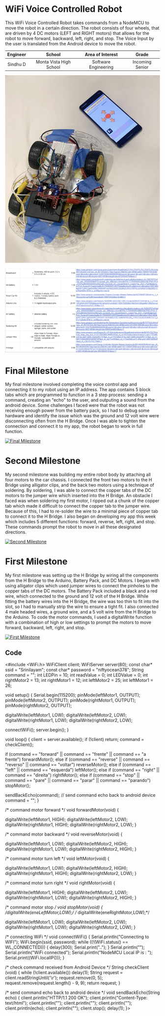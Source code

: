 ﻿# WiFi Voice Controlled Robot
This WiFi Voice Controlled Robot takes commands from a NodeMCU to move the robot in a certain direction. The robot consists of four wheels, that are driven by 4 DC motors (LEFT and RIGHT motors) that allows for the robot to move forward, backward, left, right, and stop. The Voice Input by the user is translated from the Android device to move the robot. 

| **Engineer** | **School** | **Area of Interest** | **Grade** |
|:--:|:--:|:--:|:--:|
| Sindhu D | Monta Vista High School | Software Engineering | Incoming Senior

![Headstone Image](https://raw.githubusercontent.com/sdhulipala421/WiFi-Voice-Controlled-Robot/main/Screen%20Shot%202022-07-09%20at%203.23.54%20AM.png)

![Parts Info](https://raw.githubusercontent.com/sdhulipala421/WiFi-Voice-Controlled-Robot/main/Screen%20Shot%202022-07-09%20at%203.14.59%20AM.png)
  
# Final Milestone
My final milestone involved completing the voice control app and connecting it to my robot using an IP address. The app contains 5 block tabs which are programmed to function in a 3 step process: sending a command, creating an "echo" to the user, and outputing a sound from the android device. Some challenges I faced were that the robot was not receiving enough power from the battery pack, so I had to debug some hardware and identify the issue which was the ground and 12 volt wire were disconnecting often from the H Bridge. Once I was able to tighten the connection and connect it to my app, the robot began to work in full function. 

[![Final Milestone](https://res.cloudinary.com/marcomontalbano/image/upload/v1657362025/video_to_markdown/images/youtube--nS1Xyf7iYL4-c05b58ac6eb4c4700831b2b3070cd403.jpg)](https://youtu.be/nS1Xyf7iYL4 "Final Milestone")

# Second Milestone
My second milestone was building my entire robot body by attaching all four motors to the car chassis. I connected the front two motors to the H Bridge using alligator clips, and the back two motors using a technique of soldering. By soldering, I was able to connect the copper tabs of the DC motors to the jumper wire which inserted into the H Bridge. An obstacle I faced was when soldering my first motor, I ripped out a chunk of the copper tab which made it difficult to connect the copper tab to the jumper wire. Because of this, I had to re-solder the wire to a minimal piece of copper tab to connect it to the H Bridge. I also began on developing my app this week which includes 5 different functions: forward, reverse, left, right, and stop. These commands prompt the robot to move in all these designated directions. 

[![Second Milestone](https://res.cloudinary.com/marcomontalbano/image/upload/v1656358939/video_to_markdown/images/youtube--oa6gBuU8fng-c05b58ac6eb4c4700831b2b3070cd403.jpg)](https://youtu.be/oa6gBuU8fng "Second Milestone")
# First Milestone
  

My first milestone was setting up the H Bridge by wiring all the components from the H Bridge to the Arduino, Battery Pack, and DC Motors. I began with using alligator clips which used jumper wires to connect the pinholes to the copper tabs of the DC motors. The Battery Pack included a black and a red wire, which connected to the ground and 12 volt of the H Bridge. While fitting the battery wires into the H Bridge, the wire was too thin to fit into the slot, so I had to manually strip the wire to ensure a tight fit. I also connected 4 male headed wires, a ground wire, and a 5 volt wire from the H Bridge to the Arduino. To code the motor commands, I used a digitalWrite function with a combination of high or low settings to prompt the motors to move forward, backward, left, right, and stop.  

[![First Milestone](https://res.cloudinary.com/marcomontalbano/image/upload/v1655496026/video_to_markdown/images/youtube--5IGHZCkltac-c05b58ac6eb4c4700831b2b3070cd403.jpg)](https://youtu.be/5IGHZCkltac "First Milestone")

## Code
<#include <WiFi.h>
WiFiClient client;
WiFiServer server(80);
const char* ssid = "Srinilayam";
const char* password = "niftyocean378";
String  command = "";
int LEDPin = 10;
int readValue = 0;
int LEDValue = 0;
int rightMotor2 = 13;
int rightMotor1 = 12;
int leftMotor2 = 25;
int leftMotor1 = 26;

void setup()
{
  Serial.begin(115200);
  pinMode(leftMotor1, OUTPUT);
  pinMode(leftMotor2, OUTPUT);
  pinMode(rightMotor1, OUTPUT);
  pinMode(rightMotor2, OUTPUT);


  digitalWrite(leftMotor1, LOW);
  digitalWrite(leftMotor2, LOW);
  digitalWrite(rightMotor1, LOW);
  digitalWrite(rightMotor2, LOW);

  connectWiFi();
  server.begin();
}

void loop()
{
  client = server.available();
  if (!client) return;
  command = checkClient();

  if (command == "forward" || command == "frente" || command == "a frente")  forwardMotor();
  else if (command == "reverse" || command == "reverso" || command == "voltar") reverseMotor();
  else if (command == "left"    || command == "esquerda") leftMotor();
  else if (command == "right"   || command == "direita") rightMotor();
  else if (command == "stop"    || command == "pare" || command == "parar" || command == "parando")     stopMotor();

  sendBackEcho(command); // send command echo back to android device
  command = "";
}

/* command motor forward */
void forwardMotor(void)
{

  digitalWrite(leftMotor1, HIGH);
  digitalWrite(leftMotor2, LOW);
  digitalWrite(rightMotor1, HIGH);
  digitalWrite(rightMotor2, LOW);
}

/* command motor backward */
void reverseMotor(void)
{

  digitalWrite(leftMotor1, LOW);
  digitalWrite(leftMotor2, HIGH);
  digitalWrite(rightMotor1, LOW);
  digitalWrite(rightMotor2, HIGH);
}

/* command motor turn left */
void leftMotor(void)
{

  digitalWrite(leftMotor1, LOW);
  digitalWrite(leftMotor2, HIGH);
  digitalWrite(rightMotor1, HIGH);
  digitalWrite(rightMotor2, LOW);
}

/* command motor turn right */
void rightMotor(void)
{

  digitalWrite(leftMotor1, HIGH);
  digitalWrite(leftMotor2, LOW);
  digitalWrite(rightMotor1, LOW);
  digitalWrite(rightMotor2, HIGH);
}

/* command motor stop */
void stopMotor(void)
{
  /*digitalWrite(eneLeftMotor,LOW);*/
  /* digitalWrite(eneRightMotor,LOW);*/

  digitalWrite(leftMotor1, LOW);
  digitalWrite(leftMotor2, LOW);
  digitalWrite(rightMotor1, LOW);
  digitalWrite(rightMotor2, LOW);
}

/* connecting WiFi */
void connectWiFi()
{
  Serial.println("Connecting to WIFI");
  WiFi.begin(ssid, password);
  while ((!(WiFi.status() == WL_CONNECTED)))
  {
    delay(300);
    Serial.print("..");
  }
  Serial.println("");
  Serial.println("WiFi connected");
  Serial.println("NodeMCU Local IP is : ");
  Serial.print((WiFi.localIP()));
}

/* check command received from Android Device */
String checkClient (void)
{
  while (!client.available()) delay(1);
  String request = client.readStringUntil('\r');
  request.remove(0, 5);
  request.remove(request.length() - 9, 9);
  return request;
}

/* send command echo back to android device */
void sendBackEcho(String echo)
{
  client.println("HTTP/1.1 200 OK");
  client.println("Content-Type: text/html");
  client.println("");
  client.println("<!DOCTYPE HTML>");
  client.println("<html>");
  client.println(echo);
  client.println("</html>");
  client.stop();
  delay(1);
}>




